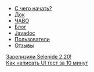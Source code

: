 <ul class="main-menu-pages">
  <li><a href="{{ BASE_PATH }}/quick-start.html">С чего начать?</a></li>
  <li><a href="{{ BASE_PATH }}/documentation.html">Док</a></li>
  <li><a href="{{ BASE_PATH }}/faq.html">ЧАВО</a></li>
  <li><a href="{{ BASE_PATH }}/blog.html">Блог</a></li>
  <li><a href="{{ BASE_PATH }}/javadoc.html">Javadoc</a></li>
  <li><a href="{{ BASE_PATH }}/users.html">Пользователи</a></li>
  <li><a href="{{ BASE_PATH }}/quotes.html">Отзывы</a></li>
  <li style="display:none;"><a href="{{ BASE_PATH }}/thanks.html">Мы говорим спасибо</a></li>
</ul>

<div class="news">
  <div class="news-line"><a href="/2015/07/27/selenide-2.20/">Зарелизили Selenide 2.20!</a></div>
  <!--<div class="news-line"><a href="/2015/06/21/selenide-2.19/">Зарелизили Selenide 2.19!</a></div>-->
  <!--<div class="news-line"><a href="/2014/12/28/how-to-test-gmail/">Как тестировать GMail</a></div>-->
  <div class="news-line"><a class="video" href="//vimeo.com/106867878">Как написать UI тест за 10 минут</a></div>
</div>

<h3 style="display:none">Блог</h3>
<div class="archive" style="display:none">
  {% assign posts_collate = site.posts %}
  {% include JB/posts_collate %}
  <a href="{{ BASE_PATH }}/archive.html" class="right small">Блог</a>
</div>
